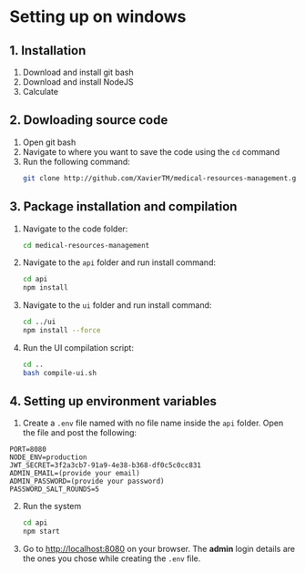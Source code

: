 
# Setting up on windows
## 1. Installation
1. Download and install git bash
2. Download and install NodeJS
3. Calculate 

## 2. Dowloading source code
1. Open git bash
2. Navigate to where you want to save the code using the `cd` command
3. Run the following command:
   ```bash
   git clone http://github.com/XavierTM/medical-resources-management.git
   ```

## 3. Package installation and compilation
1. Navigate to the code folder:
   ```bash
   cd medical-resources-management
   ```
2. Navigate to the `api` folder and run install command:
   ```bash
   cd api
   npm install
   ```
3. Navigate to the `ui` folder and run install command:
   ```bash
   cd ../ui
   npm install --force
   ```
4. Run the UI compilation script:
   ```bash
   cd ..
   bash compile-ui.sh
   ```


## 4. Setting up environment variables
1. Create a  `.env` file named with no file name inside the `api` folder. Open the file and post the following:
```env
PORT=8080
NODE_ENV=production
JWT_SECRET=3f2a3cb7-91a9-4e38-b368-df0c5c0cc831
ADMIN_EMAIL=(provide your email)
ADMIN_PASSWORD=(provide your password)
PASSWORD_SALT_ROUNDS=5
```

2. Run the system
   ```bash
   cd api
   npm start

3. Go to [http://localhost:8080](http://localhost:8080) on your browser. The **admin** login details are the ones you chose while creating the `.env` file.

